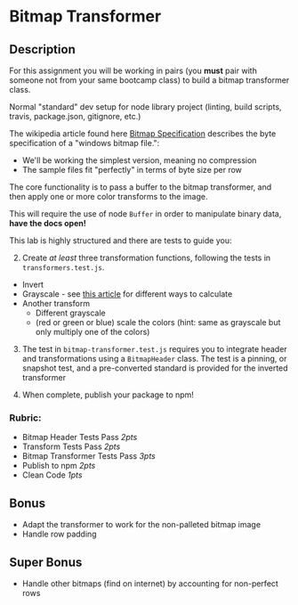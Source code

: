 Bitmap Transformer
====

## Description

For this assignment you will be working in pairs (you **must** pair with someone not from your same bootcamp class) to build a bitmap transformer class.

Normal "standard" dev setup for node library project (linting, build scripts, travis, package.json, gitignore, etc.)

The wikipedia article found here [Bitmap Specification](https://en.wikipedia.org/wiki/BMP_file_format) 
describes the byte specification of a "windows bitmap file.":
* We'll be working the simplest version, meaning no compression
* The sample files fit "perfectly" in terms of byte size per row

The core functionality is to pass a buffer to the bitmap transformer, and then apply
one or more color transforms to the image.

This will require the use of node `Buffer` in order to manipulate binary data, **have the docs open!**

This lab is highly structured and there are tests to guide you:

<!-- 1. Start with the tests in `bitmap-header.test.js`. This will require you to find
the location of the needed data using the wikipedia article.
   1. The first test requires that you have the right constants defined. You will need to figure these
   out from the wikipedia article
   2. The second test requires that you create a `BitmapHeader` class that finds the information
  in the bitmap header and structures it as properties of the `bitmapHeader` instance. -->
2. Create _at least_ three transformation functions, following the tests in `transformers.test.js`.
  * Invert
  * Grayscale - see [this article](https://www.johndcook.com/blog/2009/08/24/algorithms-convert-color-grayscale/) 
  for different ways to calculate
  * Another transform
    * Different grayscale
    * (red or green or blue) scale the colors (hint: same as grayscale but only multiply one of the colors)

3. The test in `bitmap-transformer.test.js` requires you to integrate header and transformations using a `BitmapHeader` class. The test is a pinning, or snapshot test, and a pre-converted standard is provided
for the inverted transformer

4. When complete, publish your package to npm!

### Rubric:
* Bitmap Header Tests Pass *2pts*
* Transform Tests Pass *2pts*
* Bitmap Transformer Tests Pass *3pts*
* Publish to npm *2pts*
* Clean Code *1pts*

## Bonus

* Adapt the transformer to work for the non-palleted bitmap image
* Handle row padding

## Super Bonus

* Handle other bitmaps (find on internet) by accounting for non-perfect rows
